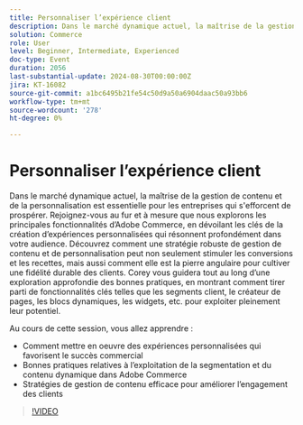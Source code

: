 ```yaml
---
title: Personnaliser l’expérience client
description: Dans le marché dynamique actuel, la maîtrise de la gestion de contenu et de la personnalisation est essentielle pour les entreprises qui s'efforcent de prospérer. Rejoignez-vous au fur et à mesure que nous explorons les principales fonctionnalités d’Adobe Commerce, en dévoilant les clés de la création d’expériences personnalisées qui résonnent profondément dans votre audience. Découvrez comment une stratégie robuste de gestion de contenu et de personnalisation peut non seulement stimuler les conversions et les recettes, mais aussi comment elle est la pierre angulaire pour cultiver une fidélité durable des clients. Corey vous guidera tout au long d’une exploration approfondie des bonnes pratiques, en montrant comment tirer parti de fonctionnalités clés telles que les segments client, le créateur de pages, les blocs dynamiques, les widgets, etc. pour exploiter pleinement leur potentiel. Au cours de cette session, vous apprendrez comment mettre en oeuvre des expériences personnalisées qui favorisent la réussite de l’entreprise Bonnes pratiques pour tirer parti de la segmentation et du contenu dynamique dans les stratégies Adobe Commerce pour une gestion de contenu efficace afin d’améliorer l’engagement des clients.
solution: Commerce
role: User
level: Beginner, Intermediate, Experienced
doc-type: Event
duration: 2056
last-substantial-update: 2024-08-30T00:00:00Z
jira: KT-16082
source-git-commit: a1bc6495b21fe54c50d9a50a6904daac50a93bb6
workflow-type: tm+mt
source-wordcount: '278'
ht-degree: 0%

---
```



# Personnaliser l’expérience client

Dans le marché dynamique actuel, la maîtrise de la gestion de contenu et de la personnalisation est essentielle pour les entreprises qui s&#39;efforcent de prospérer. Rejoignez-vous au fur et à mesure que nous explorons les principales fonctionnalités d’Adobe Commerce, en dévoilant les clés de la création d’expériences personnalisées qui résonnent profondément dans votre audience. Découvrez comment une stratégie robuste de gestion de contenu et de personnalisation peut non seulement stimuler les conversions et les recettes, mais aussi comment elle est la pierre angulaire pour cultiver une fidélité durable des clients. Corey vous guidera tout au long d’une exploration approfondie des bonnes pratiques, en montrant comment tirer parti de fonctionnalités clés telles que les segments client, le créateur de pages, les blocs dynamiques, les widgets, etc. pour exploiter pleinement leur potentiel.

Au cours de cette session, vous allez apprendre :

* Comment mettre en oeuvre des expériences personnalisées qui favorisent le succès commercial
* Bonnes pratiques relatives à l’exploitation de la segmentation et du contenu dynamique dans Adobe Commerce
* Stratégies de gestion de contenu efficace pour améliorer l’engagement des clients

>[!VIDEO](https://video.tv.adobe.com/v/3433146/?learn=on)
